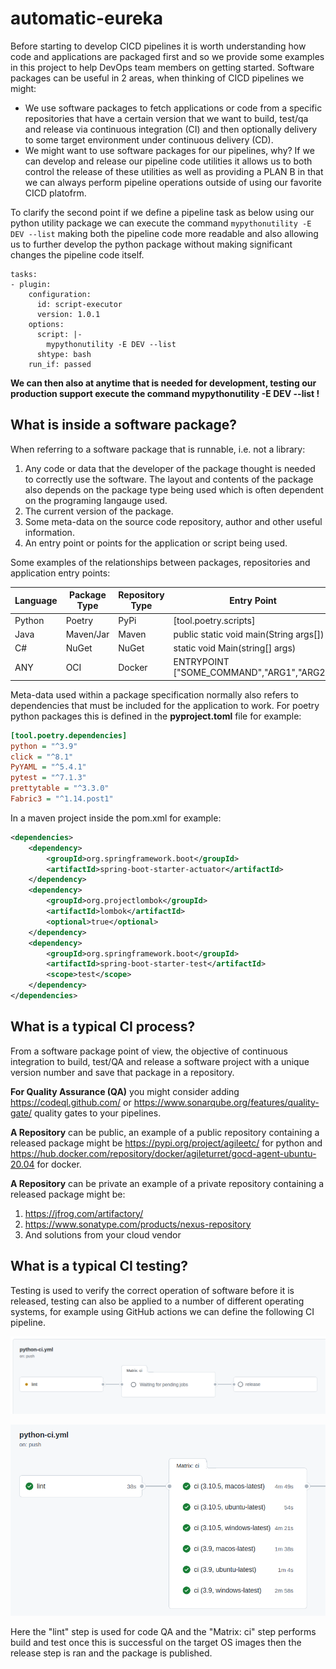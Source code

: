 # automatic-eureka

Before starting to develop CICD pipelines it is worth understanding how code and applications are packaged first and so 
we provide some examples in this project to help DevOps team members on getting started. Software packages can be useful 
in 2 areas, when thinking of CICD pipelines we might:

* We use software packages to fetch applications or code from a specific repositories that have a certain version that 
we want to build, test/qa and release via continuous integration (CI) and then optionally delivery to some target environment 
under continuous delivery (CD).
* We might want to use software packages for our pipelines, why? If we can develop and release our pipeline code utilities 
it allows us to both control the release of these utilities as well as providing a PLAN B in that we can always perform 
pipeline operations outside of using our favorite CICD platofrm.

To clarify the second point if we define a pipeline task as below using our python utility package we can execute the command
`mypythonutility -E DEV --list` making both the pipeline code more readable and also allowing us to further develop the python 
package without making significant changes the pipeline code itself.

```shell
tasks:
- plugin:
    configuration:
      id: script-executor
      version: 1.0.1
    options:
      script: |-
        mypythonutility -E DEV --list 
      shtype: bash
    run_if: passed
```    

**We can then also at anytime that is needed for development, testing our production support execute the command mypythonutility -E DEV --list !**

## What is inside a software package?

When referring to a software package that is runnable, i.e. not a library:
 
1. Any code or data that the developer of the package thought is needed to correctly use the software. The layout and 
contents of the package also depends on the package type being used which is often dependent on the programing langauge used.
2. The current version of the package.
3. Some meta-data on the source code repository, author and other useful information.
4. An entry point or points for the application or script being used.

Some examples of the relationships between packages, repositories and application entry points:

| Language | Package Type | Repository Type | Entry Point                               |
|----------|--------------|-----------------|-------------------------------------------|
| Python   | Poetry       | PyPi            | [tool.poetry.scripts]                     |
| Java     | Maven/Jar    | Maven           | public static void main(String args[])    |
| C#       | NuGet        | NuGet           | static void Main(string[] args)           |
| ANY      | OCI          | Docker          | ENTRYPOINT ["SOME_COMMAND","ARG1","ARG2"] |

Meta-data used within a package specification normally also refers to dependencies that must be included for the 
application to work. For poetry python packages this is defined in the **pyproject.toml** file for example:

```ini
[tool.poetry.dependencies]
python = "^3.9"
click = "^8.1"
PyYAML = "^5.4.1"
pytest = "^7.1.3"
prettytable = "^3.3.0"
Fabric3 = "^1.14.post1"
```

In a maven project inside the pom.xml for example:

```xml
<dependencies>
    <dependency>
        <groupId>org.springframework.boot</groupId>
        <artifactId>spring-boot-starter-actuator</artifactId>
    </dependency>
    <dependency>
        <groupId>org.projectlombok</groupId>
        <artifactId>lombok</artifactId>
        <optional>true</optional>
    </dependency>
    <dependency>
        <groupId>org.springframework.boot</groupId>
        <artifactId>spring-boot-starter-test</artifactId>
        <scope>test</scope>
    </dependency>
</dependencies>
```

## What is a typical CI process?

From a software package point of view, the objective of continuous integration to build, test/QA and release a software 
project with a unique version number and save that package in a repository.

**For Quality Assurance (QA)** you might consider adding https://codeql.github.com/ or https://www.sonarqube.org/features/quality-gate/ 
quality gates to your pipelines.  

**A Repository** can be public, an example of a public repository containing a released package might 
be https://pypi.org/project/agileetc/ for python and https://hub.docker.com/repository/docker/agileturret/gocd-agent-ubuntu-20.04 for docker.

**A Repository** can be private an example of a private repository containing a released package might be:
1. https://jfrog.com/artifactory/
2. https://www.sonatype.com/products/nexus-repository
3. And solutions from your cloud vendor

## What is a typical CI testing?

Testing is used to verify the correct operation of software before it is released, testing can also be applied 
to a number of different operating systems, for example using GitHub actions we can define the following CI pipeline.

![](docs/images/Screenshot-2022-09-13-14-44-38.png)

![](docs/images/Screenshot-2022-09-13-14-46-52.png)

Here the "lint" step is used for code QA and the "Matrix: ci" step performs build and test once this is successful on the
target OS images then the release step is ran and the package is published.

